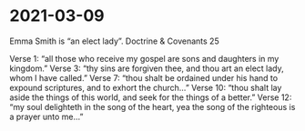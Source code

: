 # 2021-03-09

Emma Smith is “an elect lady”.
Doctrine & Covenants 25

Verse 1: “all those who receive my gospel are sons and daughters in my kingdom.”
Verse 3: “thy sins are forgiven thee, and thou art an elect lady, whom I have called.”
Verse 7: “thou shalt be ordained under his hand to expound scriptures, and to exhort the church…”
Verse 10: “thou shalt lay aside the things of this world, and seek for the things of a better.”
Verse 12: “my soul delighteth in the song of the heart, yea the song of the righteous is a prayer unto me…”
